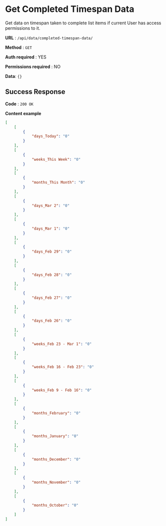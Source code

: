 # Get Completed Timespan Data

Get data on timespan taken to complete list items if current User has access permissions to it.

**URL** : `/api/data/completed-timespan-data/`

**Method** : `GET`

**Auth required** : YES

**Permissions required** : NO

**Data**: `{}`

## Success Response

**Code** : `200 OK`

**Content example**

```json
[
    [
        {
            "days_Today": "0"
        }
    ],
    [
        {
            "weeks_This Week": "0"
        }
    ],
    [
        {
            "months_This Month": "0"
        }
    ],
    [
        {
            "days_Mar 2": "0"
        }
    ],
    [
        {
            "days_Mar 1": "0"
        }
    ],
    [
        {
            "days_Feb 29": "0"
        }
    ],
    [
        {
            "days_Feb 28": "0"
        }
    ],
    [
        {
            "days_Feb 27": "0"
        }
    ],
    [
        {
            "days_Feb 26": "0"
        }
    ],
    [
        {
            "weeks_Feb 23 - Mar 1": "0"
        }
    ],
    [
        {
            "weeks_Feb 16 - Feb 23": "0"
        }
    ],
    [
        {
            "weeks_Feb 9 - Feb 16": "0"
        }
    ],
    [
        {
            "months_February": "0"
        }
    ],
    [
        {
            "months_January": "0"
        }
    ],
    [
        {
            "months_December": "0"
        }
    ],
    [
        {
            "months_November": "0"
        }
    ],
    [
        {
            "months_October": "0"
        }
    ]
]
```
